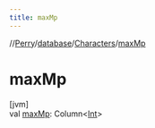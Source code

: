 ```yaml
---
title: maxMp
---
```

//[Perry](../../../index.html)/[database](../index.html)/[Characters](index.html)/[maxMp](max-mp.html)



# maxMp



[jvm]\
val [maxMp](max-mp.html): Column&lt;[Int](https://kotlinlang.org/api/latest/jvm/stdlib/kotlin/-int/index.html)&gt;




